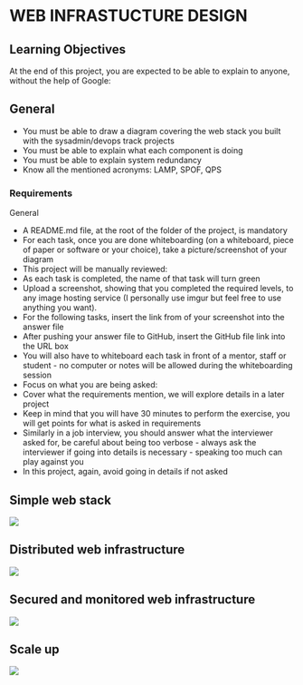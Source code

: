 # WEB INFRASTUCTURE DESIGN

## Learning Objectives

At the end of this project, you are expected to be able to explain to anyone, without the help of Google:

## General

- You must be able to draw a diagram covering the web stack you built with the sysadmin/devops track projects
- You must be able to explain what each component is doing
- You must be able to explain system redundancy
- Know all the mentioned acronyms: LAMP, SPOF, QPS

### Requirements

General

- A README.md file, at the root of the folder of the project, is mandatory
- For each task, once you are done whiteboarding (on a whiteboard, piece of paper or software or your choice), take a picture/screenshot of your diagram
- This project will be manually reviewed:
- As each task is completed, the name of that task will turn green
- Upload a screenshot, showing that you completed the required levels, to any image hosting service (I personally use imgur but feel free to use anything you want).
- For the following tasks, insert the link from of your screenshot into the answer file
- After pushing your answer file to GitHub, insert the GitHub file link into the URL box
- You will also have to whiteboard each task in front of a mentor, staff or student - no computer or notes will be allowed during the whiteboarding session
- Focus on what you are being asked:
- Cover what the requirements mention, we will explore details in a later project
- Keep in mind that you will have 30 minutes to perform the exercise, you will get points for what is asked in requirements
- Similarly in a job interview, you should answer what the interviewer asked for, be careful about being too verbose - always ask the interviewer if going into details is necessary - speaking too much can play against you
- In this project, again, avoid going in details if not asked

## Simple web stack

<img src="https://drive.google.com/uc?id=15W5XIY2-8dHzEEsRmp7eAYIa55uIqtzh">

## Distributed web infrastructure

<img src="https://drive.google.com/uc?id=1jUkeacNRJbKldG0pJqKbGXurPTOuX5GK">

## Secured and monitored web infrastructure

<img src="https://drive.google.com/uc?id=1TGFNVm7If17XIQFuub8qvuSk-h-_iPBr">

## Scale up

<img src="https://drive.google.com/uc?id=1r07a3OY7RE6M99Oig2NI0HShGU9iwvmP">